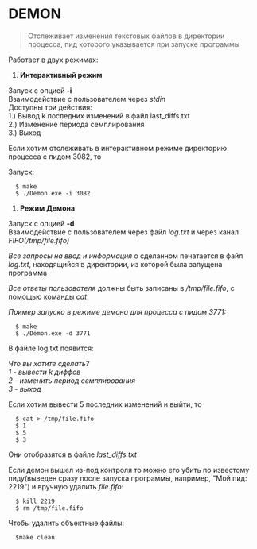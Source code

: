 # DEMON  

>Отслеживает изменения текстовых файлов в директории процесса, пид которого указывается при запуске программы  

Работает в двух режимах:  

1. **Интерактивный режим**  
 
Запуск с опцией **-i**  
Взаимодействие с пользователем через *stdin*  
Доступны три действия:  
1.) Вывод k последних изменений в файл last_diffs.txt  
2.) Изменение периода семплирования  
3.) Выход  

Если хотим отслеживать в интерактивном режиме директорию процесса с пидом 3082, то  

Запуск:  
```
  $ make
  $ ./Demon.exe -i 3082
```

1. **Режим Демона**  


Запуск с опцией **-d**  
Взаимодействие с пользователем через файл *log.txt* и через канал *FIFO(/tmp/file.fifo)*  

*Все запросы на ввод и информация* о сделанном печатается в файл *log.txt*, находящийся в директории, из которой была запущена программа  

*Все ответы пользователя* должны быть записаны в */tmp/file.fifo*, с помощью команды *cat*:  

*Пример запуска в режиме демона для процесса с пидом 3771:*  

```
  $ make
  $ ./Demon.exe -d 3771
```

В файле log.txt появится:  

*Что вы хотите сделать?*  
*1 - вывести k диффов*  
*2 - изменить период семплирования*  
*3 - выход*  

Если хотим вывести 5 последних изменений и выйти, то  

```
  $ cat > /tmp/file.fifo
  $ 1 
  $ 5
  $ 3
```

Они отобразятся в файле *last_diffs.txt*  

Если демон вышел из-под контроля то можно его убить по известому пиду(выведен сразу после запуска программы, например, "Мой пид: 2219") и вручную удалить *file.fifo*:  

```
  $ kill 2219
  $ rm /tmp/file.fifo
```


Чтобы удалить объектные файлы:  
```
  $make clean
```
